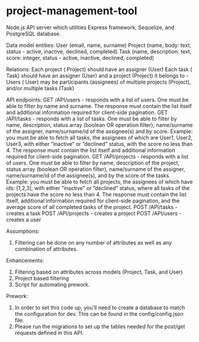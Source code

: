 # project-management-tool
Node.js API server which utilities Express framework, Sequelize, and PostgreSQL database.

Data model entities:
User (email, name, surname) 
Project (name, body: text, status - active, inactive, declined, completed)
Task (name, description: text, score: integer, status - active, inactive, declined, completed)

Relations:
Each project ( Project) should have an assigner (User)
Each task ( Task) should have an assigner (User) and a project (Project) it belongs to - Users ( User) may be participants (assignees) of multiple projects (Project), and/or multiple tasks (Task)

API endpoints:
GET /API/users - responds with a list of users. One must be able to filter by name and surname. The response must contain the list itself and additional information required for client-side pagination.
GET /API/tasks - responds with a list of tasks. One must be able to filter by name, description, status array (boolean OR operation filter), name/surname of the assigner, name/surname/id of the assignee(s) and by score. Example: you must be able to fetch all tasks, the assignees of which are User1, User2, User3, with either ”inactive” or ”declined” status, with the score no less than 4. The response must contain the list itself and additional information required for client-side pagination.
GET /API/projects - responds with a list of users. One must be able to filter by name, description of the project, status array (boolean OR operation filter), name/surname of the assigner, name/surname/id of the assignee(s), and by the score of the tasks.
 Example: you must be able to fetch all projects, the assignees of which have ids: [1,2,3], with either ”inactive” or ”declined” status, where all tasks of the projects have the score no less than 4. The response must contain the list itself, additional information required for client-side pagination, and the average score of all completed tasks of the project.
POST /API/tasks - creates a task
POST /API/projects - creates a project
POST /API/users - creates a user

Assumptions:
1. Filtering can be done on any number of attributes as well as any combination of attributes.

Enhancements:
1. Filtering based on attributes across models (Project, Task, and User)
2. Project based filtering
3. Script for automating prework.

Prework:
1. In order to set this code up, you'll need to create a database to match the configuration for dev. This can be found in the config/config.json file.
2. Please run the migrations to set up the tables needed for the post/get requests defined in this API. 
